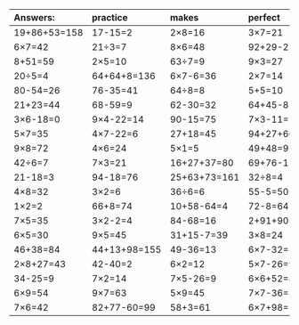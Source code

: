 | Answers: | practice | makes | perfect | ! |
| :--- | :--- | :--- | :--- | :--- |
| 19+86+53=158 | 17-15=2 | 2×8=16 | 3×7=21 | 39+30+55=124 | 
| 6×7=42 | 21÷3=7 | 8×6=48 | 92+29-25=96 | 7×8=56 | 
| 8+51=59 | 2×5=10 | 63÷7=9 | 9×3=27 | 97+29-41=85 | 
| 20÷5=4 | 64+64+8=136 | 6×7-6=36 | 2×7=14 | 7×8-49=7 | 
| 80-54=26 | 76-35=41 | 64÷8=8 | 5+5=10 | 4×7=28 | 
| 21+23=44 | 68-59=9 | 62-30=32 | 64+45-81=28 | 1×6=6 | 
| 3×6-18=0 | 9×4-22=14 | 90-15=75 | 7×3-11=10 | 2×4=8 | 
| 5×7=35 | 4×7-22=6 | 27+18=45 | 94+27+60=181 | 36+7-27=16 | 
| 9×8=72 | 4×6=24 | 5×1=5 | 49+48=97 | 71+4=75 | 
| 42÷6=7 | 7×3=21 | 16+27+37=80 | 69+76-1=144 | 5×6-28=2 | 
| 21-18=3 | 94-18=76 | 25+63+73=161 | 32÷8=4 | 28+63=91 | 
| 4×8=32 | 3×2=6 | 36÷6=6 | 55-5=50 | 8×5=40 | 
| 1×2=2 | 66+8=74 | 10+58-64=4 | 72-8=64 | 6×3=18 | 
| 7×5=35 | 3×2-2=4 | 84-68=16 | 2+91+90=183 | 78-14=64 | 
| 6×5=30 | 9×5=45 | 31+15-7=39 | 3×8=24 | 6×4=24 | 
| 46+38=84 | 44+13+98=155 | 49-36=13 | 6×7-32=10 | 8×2=16 | 
| 2×8+27=43 | 42-40=2 | 6×2=12 | 5×7-26=9 | 68+39-78=29 | 
| 34-25=9 | 7×2=14 | 7×5-26=9 | 6×6+52=88 | 1×1=1 | 
| 6×9=54 | 9×7=63 | 5×9=45 | 7×7-36=13 | 6×6=36 | 
| 7×6=42 | 82+77-60=99 | 58+3=61 | 6×7+98=140 | 16+29=45 | 
